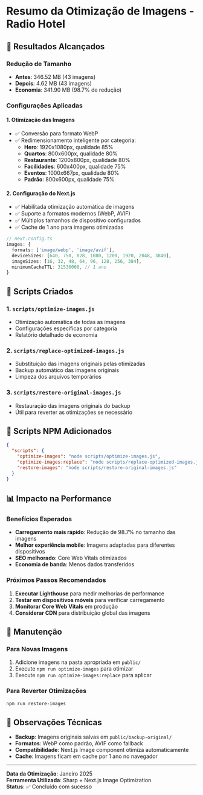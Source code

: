 # Resumo da Otimização de Imagens - Radio Hotel

## 🎯 Resultados Alcançados

### Redução de Tamanho
- **Antes**: 346.52 MB (43 imagens)
- **Depois**: 4.62 MB (43 imagens)
- **Economia**: 341.90 MB (98.7% de redução)

### Configurações Aplicadas

#### 1. Otimização das Imagens
- ✅ Conversão para formato WebP
- ✅ Redimensionamento inteligente por categoria:
  - **Hero**: 1920x1080px, qualidade 85%
  - **Quartos**: 800x600px, qualidade 80%
  - **Restaurante**: 1200x800px, qualidade 80%
  - **Facilidades**: 600x400px, qualidade 75%
  - **Eventos**: 1000x667px, qualidade 80%
  - **Padrão**: 800x600px, qualidade 75%

#### 2. Configuração do Next.js
- ✅ Habilitada otimização automática de imagens
- ✅ Suporte a formatos modernos (WebP, AVIF)
- ✅ Múltiplos tamanhos de dispositivo configurados
- ✅ Cache de 1 ano para imagens otimizadas

```typescript
// next.config.ts
images: {
  formats: ['image/webp', 'image/avif'],
  deviceSizes: [640, 750, 828, 1080, 1200, 1920, 2048, 3840],
  imageSizes: [16, 32, 48, 64, 96, 128, 256, 384],
  minimumCacheTTL: 31536000, // 1 ano
}
```

## 📁 Scripts Criados

### 1. `scripts/optimize-images.js`
- Otimização automática de todas as imagens
- Configurações específicas por categoria
- Relatório detalhado de economia

### 2. `scripts/replace-optimized-images.js`
- Substituição das imagens originais pelas otimizadas
- Backup automático das imagens originais
- Limpeza dos arquivos temporários

### 3. `scripts/restore-original-images.js`
- Restauração das imagens originais do backup
- Útil para reverter as otimizações se necessário

## 🚀 Scripts NPM Adicionados

```json
{
  "scripts": {
    "optimize-images": "node scripts/optimize-images.js",
    "optimize-images:replace": "node scripts/replace-optimized-images.js",
    "restore-images": "node scripts/restore-original-images.js"
  }
}
```

## 📊 Impacto na Performance

### Benefícios Esperados
- **Carregamento mais rápido**: Redução de 98.7% no tamanho das imagens
- **Melhor experiência mobile**: Imagens adaptadas para diferentes dispositivos
- **SEO melhorado**: Core Web Vitals otimizados
- **Economia de banda**: Menos dados transferidos

### Próximos Passos Recomendados
1. **Executar Lighthouse** para medir melhorias de performance
2. **Testar em dispositivos móveis** para verificar carregamento
3. **Monitorar Core Web Vitals** em produção
4. **Considerar CDN** para distribuição global das imagens

## 🔧 Manutenção

### Para Novas Imagens
1. Adicione imagens na pasta apropriada em `public/`
2. Execute `npm run optimize-images` para otimizar
3. Execute `npm run optimize-images:replace` para aplicar

### Para Reverter Otimizações
```bash
npm run restore-images
```

## 📝 Observações Técnicas

- **Backup**: Imagens originais salvas em `public/backup-original/`
- **Formatos**: WebP como padrão, AVIF como fallback
- **Compatibilidade**: Next.js Image component otimiza automaticamente
- **Cache**: Imagens ficam em cache por 1 ano no navegador

---

**Data da Otimização**: Janeiro 2025  
**Ferramenta Utilizada**: Sharp + Next.js Image Optimization  
**Status**: ✅ Concluído com sucesso